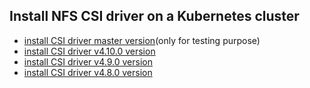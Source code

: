 ## Install NFS CSI driver on a Kubernetes cluster

 - [install CSI driver master version](./install-csi-driver-master.md)(only for testing purpose)
 - [install CSI driver v4.10.0 version](./install-csi-driver-v4.10.0.md)
 - [install CSI driver v4.9.0 version](./install-csi-driver-v4.9.0.md)
 - [install CSI driver v4.8.0 version](./install-csi-driver-v4.8.0.md)
